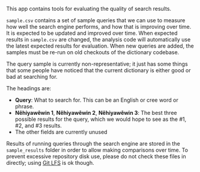 This app contains tools for evaluating the quality of search results.

`sample.csv` contains a set of sample queries that we can use to measure
how well the search engine performs, and how that is improving over time.
It is expected to be updated and improved over time. When expected results
in `sample.csv` are changed, the analysis code will automatically use the
latest expected results for evaluation. When new queries are added, the
samples must be re-run on old checkouts of the dictionary codebase.

The query sample is currently non-representative; it just has some things
that some people have noticed that the current dictionary is either good or
bad at searching for.

The headings are:
  - **Query**: What to search for. This can be an English or cree word or
    phrase.
  - **Nêhiyawêwin 1**, **Nêhiyawêwin 2**, **Nêhiyawêwin 3**:  The best
    three possible results for the query, which we would hope to see as the
    #1, #2, and #3 results.
  - The other fields are currently unused

Results of running queries through the search engine are stored in the
`sample_results` folder in order to allow making comparisons over time. To
prevent excessive repository disk use, please do not check these files in
directly; using [Git LFS](https://git-lfs.github.com/) is ok though.

